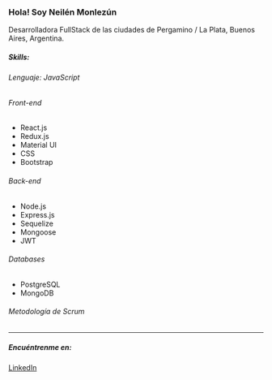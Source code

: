 ###  Hola! Soy Neilén Monlezún 

Desarrolladora FullStack de las ciudades de Pergamino / La Plata, Buenos Aires, Argentina.

##### Skills:

###### Lenguaje: JavaScript
######   Front-end
* React.js
* Redux.js
* Material UI
* CSS
* Bootstrap

######   Back-end
* Node.js
* Express.js
* Sequelize
* Mongoose
* JWT


###### Databases
* PostgreSQL
* MongoDB

###### Metodología de Scrum
------------
#####  Encuéntrenme en:
[LinkedIn](https://www.linkedin.com/in/neilen-monlezun/ "LinkedIn")
